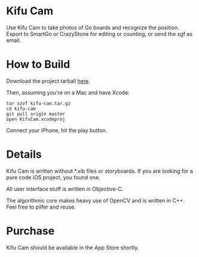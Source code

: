 # Kifu Cam
Use Kifu Cam to take photos of Go boards and recognize the position.
Export to SmartGo or CrazyStone for editing or counting, or send the sgf as email.

# How to Build
Download the project tarball [here](https://s3-us-west-2.amazonaws.com/ahn-uploads/kifu-cam.tar.gz).

Then, assuming you're on a Mac and have Xcode:

```
tar xzvf kifu-cam.tar.gz
cd kifu-cam
git pull origin master
open KifuCam.xcodeproj
```

Connect your iPhone, hit the play button.

# Details
Kifu Cam is written without *.xib files or storyboards.
If you are looking for a pure code iOS project, you found one.

All user interface stuff is written in Objective-C.

The algorithmic core makes heavy use of OpenCV and is written in C++.
Feel free to pilfer and reuse.

# Purchase
Kifu Cam should be available in the App Store shortly.
